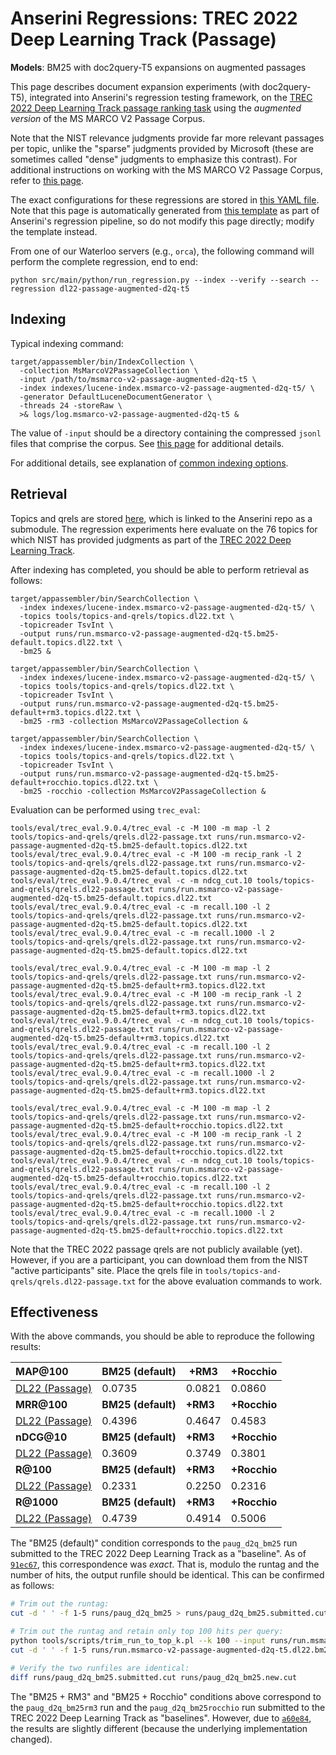 # Anserini Regressions: TREC 2022 Deep Learning Track (Passage)

**Models**: BM25 with doc2query-T5 expansions on augmented passages

This page describes document expansion experiments (with doc2query-T5), integrated into Anserini's regression testing framework, on the [TREC 2022 Deep Learning Track passage ranking task](https://trec.nist.gov/data/deep2022.html) using the _augmented version_ of the MS MARCO V2 Passage Corpus.

Note that the NIST relevance judgments provide far more relevant passages per topic, unlike the "sparse" judgments provided by Microsoft (these are sometimes called "dense" judgments to emphasize this contrast).
For additional instructions on working with the MS MARCO V2 Passage Corpus, refer to [this page](experiments-msmarco-v2.md).

The exact configurations for these regressions are stored in [this YAML file](../src/main/resources/regression/dl22-passage-augmented-d2q-t5.yaml).
Note that this page is automatically generated from [this template](../src/main/resources/docgen/templates/dl22-passage-augmented-d2q-t5.template) as part of Anserini's regression pipeline, so do not modify this page directly; modify the template instead.

From one of our Waterloo servers (e.g., `orca`), the following command will perform the complete regression, end to end:

```
python src/main/python/run_regression.py --index --verify --search --regression dl22-passage-augmented-d2q-t5
```

## Indexing

Typical indexing command:

```
target/appassembler/bin/IndexCollection \
  -collection MsMarcoV2PassageCollection \
  -input /path/to/msmarco-v2-passage-augmented-d2q-t5 \
  -index indexes/lucene-index.msmarco-v2-passage-augmented-d2q-t5/ \
  -generator DefaultLuceneDocumentGenerator \
  -threads 24 -storeRaw \
  >& logs/log.msmarco-v2-passage-augmented-d2q-t5 &
```

The value of `-input` should be a directory containing the compressed `jsonl` files that comprise the corpus.
See [this page](experiments-msmarco-v2.md) for additional details.

For additional details, see explanation of [common indexing options](common-indexing-options.md).

## Retrieval

Topics and qrels are stored [here](https://github.com/castorini/anserini-tools/tree/master/topics-and-qrels), which is linked to the Anserini repo as a submodule.
The regression experiments here evaluate on the 76 topics for which NIST has provided judgments as part of the [TREC 2022 Deep Learning Track](https://trec.nist.gov/data/deep2022.html).

After indexing has completed, you should be able to perform retrieval as follows:

```
target/appassembler/bin/SearchCollection \
  -index indexes/lucene-index.msmarco-v2-passage-augmented-d2q-t5/ \
  -topics tools/topics-and-qrels/topics.dl22.txt \
  -topicreader TsvInt \
  -output runs/run.msmarco-v2-passage-augmented-d2q-t5.bm25-default.topics.dl22.txt \
  -bm25 &

target/appassembler/bin/SearchCollection \
  -index indexes/lucene-index.msmarco-v2-passage-augmented-d2q-t5/ \
  -topics tools/topics-and-qrels/topics.dl22.txt \
  -topicreader TsvInt \
  -output runs/run.msmarco-v2-passage-augmented-d2q-t5.bm25-default+rm3.topics.dl22.txt \
  -bm25 -rm3 -collection MsMarcoV2PassageCollection &

target/appassembler/bin/SearchCollection \
  -index indexes/lucene-index.msmarco-v2-passage-augmented-d2q-t5/ \
  -topics tools/topics-and-qrels/topics.dl22.txt \
  -topicreader TsvInt \
  -output runs/run.msmarco-v2-passage-augmented-d2q-t5.bm25-default+rocchio.topics.dl22.txt \
  -bm25 -rocchio -collection MsMarcoV2PassageCollection &
```

Evaluation can be performed using `trec_eval`:

```
tools/eval/trec_eval.9.0.4/trec_eval -c -M 100 -m map -l 2 tools/topics-and-qrels/qrels.dl22-passage.txt runs/run.msmarco-v2-passage-augmented-d2q-t5.bm25-default.topics.dl22.txt
tools/eval/trec_eval.9.0.4/trec_eval -c -M 100 -m recip_rank -l 2 tools/topics-and-qrels/qrels.dl22-passage.txt runs/run.msmarco-v2-passage-augmented-d2q-t5.bm25-default.topics.dl22.txt
tools/eval/trec_eval.9.0.4/trec_eval -c -m ndcg_cut.10 tools/topics-and-qrels/qrels.dl22-passage.txt runs/run.msmarco-v2-passage-augmented-d2q-t5.bm25-default.topics.dl22.txt
tools/eval/trec_eval.9.0.4/trec_eval -c -m recall.100 -l 2 tools/topics-and-qrels/qrels.dl22-passage.txt runs/run.msmarco-v2-passage-augmented-d2q-t5.bm25-default.topics.dl22.txt
tools/eval/trec_eval.9.0.4/trec_eval -c -m recall.1000 -l 2 tools/topics-and-qrels/qrels.dl22-passage.txt runs/run.msmarco-v2-passage-augmented-d2q-t5.bm25-default.topics.dl22.txt

tools/eval/trec_eval.9.0.4/trec_eval -c -M 100 -m map -l 2 tools/topics-and-qrels/qrels.dl22-passage.txt runs/run.msmarco-v2-passage-augmented-d2q-t5.bm25-default+rm3.topics.dl22.txt
tools/eval/trec_eval.9.0.4/trec_eval -c -M 100 -m recip_rank -l 2 tools/topics-and-qrels/qrels.dl22-passage.txt runs/run.msmarco-v2-passage-augmented-d2q-t5.bm25-default+rm3.topics.dl22.txt
tools/eval/trec_eval.9.0.4/trec_eval -c -m ndcg_cut.10 tools/topics-and-qrels/qrels.dl22-passage.txt runs/run.msmarco-v2-passage-augmented-d2q-t5.bm25-default+rm3.topics.dl22.txt
tools/eval/trec_eval.9.0.4/trec_eval -c -m recall.100 -l 2 tools/topics-and-qrels/qrels.dl22-passage.txt runs/run.msmarco-v2-passage-augmented-d2q-t5.bm25-default+rm3.topics.dl22.txt
tools/eval/trec_eval.9.0.4/trec_eval -c -m recall.1000 -l 2 tools/topics-and-qrels/qrels.dl22-passage.txt runs/run.msmarco-v2-passage-augmented-d2q-t5.bm25-default+rm3.topics.dl22.txt

tools/eval/trec_eval.9.0.4/trec_eval -c -M 100 -m map -l 2 tools/topics-and-qrels/qrels.dl22-passage.txt runs/run.msmarco-v2-passage-augmented-d2q-t5.bm25-default+rocchio.topics.dl22.txt
tools/eval/trec_eval.9.0.4/trec_eval -c -M 100 -m recip_rank -l 2 tools/topics-and-qrels/qrels.dl22-passage.txt runs/run.msmarco-v2-passage-augmented-d2q-t5.bm25-default+rocchio.topics.dl22.txt
tools/eval/trec_eval.9.0.4/trec_eval -c -m ndcg_cut.10 tools/topics-and-qrels/qrels.dl22-passage.txt runs/run.msmarco-v2-passage-augmented-d2q-t5.bm25-default+rocchio.topics.dl22.txt
tools/eval/trec_eval.9.0.4/trec_eval -c -m recall.100 -l 2 tools/topics-and-qrels/qrels.dl22-passage.txt runs/run.msmarco-v2-passage-augmented-d2q-t5.bm25-default+rocchio.topics.dl22.txt
tools/eval/trec_eval.9.0.4/trec_eval -c -m recall.1000 -l 2 tools/topics-and-qrels/qrels.dl22-passage.txt runs/run.msmarco-v2-passage-augmented-d2q-t5.bm25-default+rocchio.topics.dl22.txt
```

Note that the TREC 2022 passage qrels are not publicly available (yet).
However, if you are a participant, you can download them from the NIST "active participants" site.
Place the qrels file in `tools/topics-and-qrels/qrels.dl22-passage.txt` for the above evaluation commands to work.

## Effectiveness

With the above commands, you should be able to reproduce the following results:

| **MAP@100**                                                                                                  | **BM25 (default)**| **+RM3**  | **+Rocchio**|
|:-------------------------------------------------------------------------------------------------------------|-----------|-----------|-----------|
| [DL22 (Passage)](https://microsoft.github.io/msmarco/TREC-Deep-Learning)                                     | 0.0735    | 0.0821    | 0.0860    |
| **MRR@100**                                                                                                  | **BM25 (default)**| **+RM3**  | **+Rocchio**|
| [DL22 (Passage)](https://microsoft.github.io/msmarco/TREC-Deep-Learning)                                     | 0.4396    | 0.4647    | 0.4583    |
| **nDCG@10**                                                                                                  | **BM25 (default)**| **+RM3**  | **+Rocchio**|
| [DL22 (Passage)](https://microsoft.github.io/msmarco/TREC-Deep-Learning)                                     | 0.3609    | 0.3749    | 0.3801    |
| **R@100**                                                                                                    | **BM25 (default)**| **+RM3**  | **+Rocchio**|
| [DL22 (Passage)](https://microsoft.github.io/msmarco/TREC-Deep-Learning)                                     | 0.2331    | 0.2250    | 0.2316    |
| **R@1000**                                                                                                   | **BM25 (default)**| **+RM3**  | **+Rocchio**|
| [DL22 (Passage)](https://microsoft.github.io/msmarco/TREC-Deep-Learning)                                     | 0.4739    | 0.4914    | 0.5006    |

The "BM25 (default)" condition corresponds to the `paug_d2q_bm25` run submitted to the TREC 2022 Deep Learning Track as a "baseline".
As of [`91ec67`](https://github.com/castorini/anserini/commit/91ec6749bfef206e210bcc1df8cd4060e7d7aaff), this correspondence was _exact_.
That is, modulo the runtag and the number of hits, the output runfile should be identical.
This can be confirmed as follows:

```bash
# Trim out the runtag:
cut -d ' ' -f 1-5 runs/paug_d2q_bm25 > runs/paug_d2q_bm25.submitted.cut

# Trim out the runtag and retain only top 100 hits per query:
python tools/scripts/trim_run_to_top_k.pl --k 100 --input runs/run.msmarco-v2-passage-augmented-d2q-t5.dl22.bm25-default --output runs/run.msmarco-v2-passage-augmented-d2q-t5.dl22.bm25-default.hits100
cut -d ' ' -f 1-5 runs/run.msmarco-v2-passage-augmented-d2q-t5.dl22.bm25-default.hits100 > runs/paug_d2q_bm25.new.cut

# Verify the two runfiles are identical:
diff runs/paug_d2q_bm25.submitted.cut runs/paug_d2q_bm25.new.cut
```

The "BM25 + RM3" and "BM25 + Rocchio" conditions above correspond to the `paug_d2q_bm25rm3` run and the `paug_d2q_bm25rocchio` run submitted to the TREC 2022 Deep Learning Track as "baselines".
However, due to [`a60e84`](https://github.com/castorini/anserini/commit/a60e842e9b47eca0ad5266659081fe1180c96b7f), the results are slightly different (because the underlying implementation changed).
